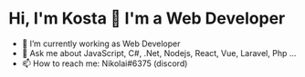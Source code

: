 <h1>Hi, I'm Kosta 👋 I'm a Web Developer</h1>

- 🔭 I’m currently working as Web Developer
- 💬 Ask me about JavaScript, C#, .Net, Nodejs, React, Vue, Laravel, Php ...
- 📫 How to reach me: Nikolai#6375 (discord)
